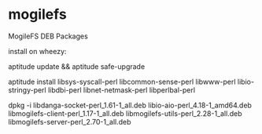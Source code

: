 mogilefs
========

MogileFS DEB Packages


install on wheezy:

aptitude update && aptitude safe-upgrade

aptitude install libsys-syscall-perl libcommon-sense-perl libwww-perl libio-stringy-perl libdbi-perl libnet-netmask-perl libperlbal-perl

dpkg -i libdanga-socket-perl_1.61-1_all.deb  libio-aio-perl_4.18-1_amd64.deb  libmogilefs-client-perl_1.17-1_all.deb   libmogilefs-utils-perl_2.28-1_all.deb libmogilefs-server-perl_2.70-1_all.deb
